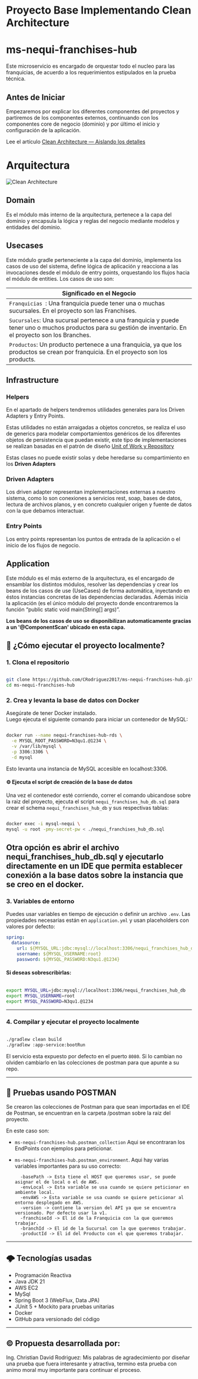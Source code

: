# Proyecto Base Implementando Clean Architecture 
# ms-nequi-franchises-hub
Este microservicio es encargado de orquestar todo el nucleo para las franquicias, de acuerdo a los requerimientos estipulados en la prueba técnica. 

## Antes de Iniciar

Empezaremos por explicar los diferentes componentes del proyectos y partiremos de los componentes externos, continuando con los componentes core de negocio (dominio) y por último el inicio y configuración de la aplicación.

Lee el artículo [Clean Architecture — Aislando los detalles](https://medium.com/bancolombia-tech/clean-architecture-aislando-los-detalles-4f9530f35d7a)

# Arquitectura

![Clean Architecture](https://miro.medium.com/max/1400/1*ZdlHz8B0-qu9Y-QO3AXR_w.png)

## Domain

Es el módulo más interno de la arquitectura, pertenece a la capa del dominio y encapsula la lógica y reglas del negocio mediante modelos y entidades del dominio.

## Usecases

Este módulo gradle perteneciente a la capa del dominio, implementa los casos de uso del sistema, define lógica de aplicación y reacciona a las invocaciones desde el módulo de entry points, orquestando los flujos hacia el módulo de entities.
Los casos de uso son:

| Significado en el Negocio                                                                                                                                  |
|------------------------------------------------------------------------------------------------------------------------------------------------------------|
| `Franquicias `: Una franquicia puede tener una o muchas sucursales. En el proyecto son las Franchises.                                                     |
| `Sucursales`: Una sucursal pertenece a una franquicia y puede tener uno o muchos productos para su gestión de inventario. En el proyecto son los Branches. |
| `Productos`: Un producto pertenece a una franquicia, ya que los productos se crean por franquicia. En el proyecto son los products.                        |

## Infrastructure

### Helpers

En el apartado de helpers tendremos utilidades generales para los Driven Adapters y Entry Points.

Estas utilidades no están arraigadas a objetos concretos, se realiza el uso de generics para modelar comportamientos
genéricos de los diferentes objetos de persistencia que puedan existir, este tipo de implementaciones se realizan
basadas en el patrón de diseño [Unit of Work y Repository](https://medium.com/@krzychukosobudzki/repository-design-pattern-bc490b256006)

Estas clases no puede existir solas y debe heredarse su compartimiento en los **Driven Adapters**

### Driven Adapters

Los driven adapter representan implementaciones externas a nuestro sistema, como lo son conexiones a servicios rest,
soap, bases de datos, lectura de archivos planos, y en concreto cualquier origen y fuente de datos con la que debamos
interactuar.

### Entry Points

Los entry points representan los puntos de entrada de la aplicación o el inicio de los flujos de negocio.

## Application

Este módulo es el más externo de la arquitectura, es el encargado de ensamblar los distintos módulos, resolver las dependencias y crear los beans de los casos de use (UseCases) de forma automática, inyectando en éstos instancias concretas de las dependencias declaradas. Además inicia la aplicación (es el único módulo del proyecto donde encontraremos la función “public static void main(String[] args)”.

**Los beans de los casos de uso se disponibilizan automaticamente gracias a un '@ComponentScan' ubicado en esta capa.**


## 🚀 ¿Cómo ejecutar el proyecto localmente?

### 1. Clona el repositorio

```bash

git clone https://github.com/CRodriguez2017/ms-nequi-franchises-hub.git
cd ms-nequi-franchises-hub
```

### 2. Crea y levanta la base de datos con Docker

Asegúrate de tener Docker instalado. <br>
Luego ejecuta el siguiente comando para iniciar un contenedor de MySQL:
```bash

docker run --name nequi-franchises-hub-rds \
  -e MYSQL_ROOT_PASSWORD=N3qu1.@1234 \
  -v /var/lib/mysql \
  -p 3306:3306 \
  -d mysql
```

Esto levanta una instancia de MySQL accesible en localhost:3306.

#### ⚙️ Ejecuta el script de creación de la base de datos <br>

Una vez el contenedor esté corriendo, correr el comando ubicandose sobre la raiz del proyecto, ejecuta el script `nequi_franchises_hub_db.sql` para crear el schema `nequi_franchises_hub_db` y sus respectivas tablas:

```bash

docker exec -i mysql-nequi \
mysql -u root -pmy-secret-pw < ./nequi_franchises_hub_db.sql
```

Otra opción es abrir el archivo nequi_franchises_hub_db.sql y ejecutarlo directamente en un IDE que permita establecer conexión a la base datos sobre la instancia que se creo en el docker.  
---

### 3. Variables de entorno

Puedes usar variables en tiempo de ejecución o definir un archivo `.env`. Las propiedades necesarias están en `application.yml` y usan placeholders con valores por defecto:

```yaml
spring:
  datasource:
    url: ${MYSQL_URL:jdbc:mysql://localhost:3306/nequi_franchises_hub_db?allowPublicKeyRetrieval=true&useSSL=false}
    username: ${MYSQL_USERNAME:root}
    password: ${MYSQL_PASSWORD:N3qu1.@1234}
```

#### Si deseas sobrescribirlas:

```bash

export MYSQL_URL=jdbc:mysql://localhost:3306/nequi_franchises_hub_db
export MYSQL_USERNAME=root
export MYSQL_PASSWORD=N3qu1.@1234 
```

---

### 4. Compilar y ejecutar el proyecto localmente

```bash

./gradlew clean build
./gradlew :app-service:bootRun
```
El servicio esta expuesto por defecto en el puerto `8080`. Si lo cambian no olviden cambiarlo en las colecciones de postman para que apunte a su repo. 

---

## 🧪 Pruebas usando POSTMAN

Se crearon las colecciones de Postman para que sean importadas en el IDE de Postman, se encuentran en la carpeta /postman sobre la raiz del proyecto. 

En este caso son: 

- `ms-nequi-franchises-hub.postman_collection` Aqui se encontraran los EndPoints con ejemplos para peticionar.
- `ms-nequi-franchises-hub.postman_environment`. Aqui hay varias variables importantes para su uso correcto: 

        -basePath -> Esta tiene el HOST que queremos usar, se puede asignar el de local o el de AWS.
        -envLocal -> Esta variable se usa cuando se quiere peticionar en ambiente local. 
        -envAWS -> Esta variable se usa cuando se quiere peticionar al entorno desplegado en AWS.
        -version -> contiene la version del API ya que se encuentra versionado. Por defecto usar la v1.
        -franchiseId -> El id de la Franquicia con la que queremos trabajar. 
        -branchId -> El id de la Sucursal con la que queremos trabajar. 
        -productId -> El id del Producto con el que queremos trabajar. 




---
## 🌩️ Tecnologías usadas

- Programación Reactiva
- Java JDK 21
- AWS EC2
- MySql
- Spring Boot 3 (WebFlux, Data JPA)
- JUnit 5 + Mockito para pruebas unitarias
- Docker
- GitHub para versionado del código 


---

## ©️ Propuesta desarrollada por:

Ing. Christian David Rodriguez: Mis palabras de agradecimiento por diseñar una prueba que fuera
interesante y atractiva, termino esta prueba con animo moral muy importante para continuar el proceso.